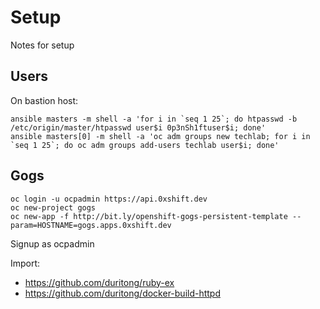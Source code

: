 # Setup

Notes for setup

## Users

On bastion host:

    ansible masters -m shell -a 'for i in `seq 1 25`; do htpasswd -b /etc/origin/master/htpasswd user$i 0p3nSh1ftuser$i; done'
    ansible masters[0] -m shell -a 'oc adm groups new techlab; for i in `seq 1 25`; do oc adm groups add-users techlab user$i; done'

## Gogs

    oc login -u ocpadmin https://api.0xshift.dev
    oc new-project gogs
    oc new-app -f http://bit.ly/openshift-gogs-persistent-template --param=HOSTNAME=gogs.apps.0xshift.dev

Signup as ocpadmin

Import:

* https://github.com/duritong/ruby-ex
* https://github.com/duritong/docker-build-httpd
